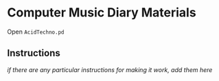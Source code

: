 # Computer Music Diary Materials

Open `AcidTechno.pd`

## Instructions

_if there are any particular instructions for making it work, add them here_
